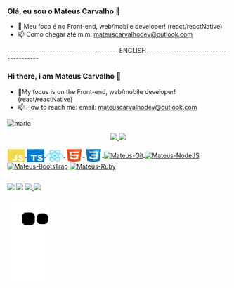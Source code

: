 ### Olá, eu sou o Mateus Carvalho 👋


- 🔭 Meu foco é no Front-end, web/mobile developer! (react/reactNative)
- 📫 Como chegar até mim: mateuscarvalhodev@outlook.com


--------------------------------------- ENGLISH ---------------------------------------

### Hi there, i am Mateus Carvalho 👋

- 🔭My focus is on the Front-end, web/mobile developer! (react/reactNative)
- 📫 How to reach me: email: mateuscarvalhodev@outlook.com 

![mario](https://user-images.githubusercontent.com/71903343/197866667-e931aa3b-b1c7-417c-b4de-e9405ab890a8.gif)


<div align="center">
  <a href="https://github.com/mateuscarvalhodev">
  <img height="180em" src="https://github-readme-stats.vercel.app/api?username=mateuscarvalhodev&show_icons=true&theme=dracula&include_all_commits=true&count_private=true"/>
  <img height="180em" src="https://github-readme-stats.vercel.app/api/top-langs/?username=mateuscarvalhodev&layout=compact&langs_count=7&theme=dracula"/>
</div>

<div style="display: inline_block"><br>
  <img align="center" alt="Mateus-Js" height="30" width="40" src="https://raw.githubusercontent.com/devicons/devicon/master/icons/javascript/javascript-plain.svg">
  <img align="center" alt="Mateus-Ts" height="30" width="40" src="https://raw.githubusercontent.com/devicons/devicon/master/icons/typescript/typescript-plain.svg">
  <img align="center" alt="Mateus-React" height="30" width="40" src="https://raw.githubusercontent.com/devicons/devicon/master/icons/react/react-original.svg">
  <img align="center" alt="Mateus-HTML" height="30" width="40" src="https://raw.githubusercontent.com/devicons/devicon/master/icons/html5/html5-original.svg">
  <img align="center" alt="Mateus-CSS" height="30" width="40" src="https://raw.githubusercontent.com/devicons/devicon/master/icons/css3/css3-original.svg">
  <img align="center" alt="Mateus-Git" height="30" width="40" src="https://cdn.jsdelivr.net/gh/devicons/devicon/icons/git/git-original.svg" />
  <img align="center" alt="Mateus-NodeJS" height="30" width="40" src="https://cdn.jsdelivr.net/gh/devicons/devicon/icons/nodejs/nodejs-original.svg" />
  <img align="center" alt="Mateus-BootsTrap" height="30" width="40" src="https://cdn.jsdelivr.net/gh/devicons/devicon/icons/bootstrap/bootstrap-original.svg" />
  <img align="center" alt="Mateus-Ruby" height="30" width="40" src="https://cdn.jsdelivr.net/gh/devicons/devicon/icons/ruby/ruby-original.svg" />





  
</div>

 ##
 
<div> 
  
  <a target="_blank" href="https://instagram.com/mateuscarvalho1" target="_blank"><img src="https://img.shields.io/badge/-Instagram-%23E4405F?style=for-the-badge&logo=instagram&logoColor=white" target="_blank"></a> 
  <a href = "mailto:z.mateusc@gmail.com"><img src="https://img.shields.io/badge/-Gmail-%23333?style=for-the-badge&logo=gmail&logoColor=white" target="_blank"></a>
  <a href = "mailto:mateuscarvalhodev@outlook.com"> <img src="https://img.shields.io/badge/Microsoft_Outlook-0078D4?style=for-the-badge&logo=microsoft-outlook&logoColor=white">
  <a href="https://www.linkedin.com/in/mateus-carvalho-89383b181/" target="_blank"><img src="https://img.shields.io/badge/-LinkedIn-%230077B5?style=for-the-badge&logo=linkedin&logoColor=white" target="_blank"></a> 
 
 
 ![snake gif](https://github.com/mateuscarvalhodev/mateuscarvalhodev/blob/output/github-contribution-grid-snake.svg)

</div>
